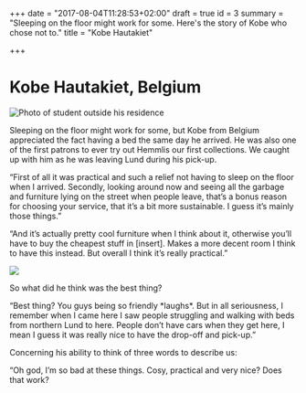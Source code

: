 +++
date = "2017-08-04T11:28:53+02:00"
draft = true
id = 3
summary = "Sleeping on the floor might work for some. Here's the story of Kobe who chose not to."
title = "Kobe Hautakiet"

+++
# Kobe Hautakiet, Belgium

![Photo of student outside his residence](/uploads/2018/06/28/Kobe_1.jpg "Kobe outside of the Vildanden student residences")

Sleeping on the floor might work for some, but Kobe from Belgium appreciated the fact having a bed the same day he arrived. He was also one of the first patrons to ever try out Hemmlis our first collections. We caught up with him as he was leaving Lund during his pick-up.

“First of all it was practical and such a relief not having to sleep on the floor when I arrived. Secondly, looking around now and seeing all the garbage and furniture lying on the street when people leave, that’s a bonus reason for choosing your service, that it’s a bit more sustainable. I guess it’s mainly those things.”

“And it’s actually pretty cool furniture when I think about it, otherwise you’ll have to buy the cheapest stuff in \[insert\]. Makes a more decent room I think to have this instead. But overall I think it’s really practical.”

![](/uploads/2018/06/28/IMG_6195.png)

So what did he think was the best thing?

“Best thing? You guys being so friendly \*laughs\*. But in all seriousness, I remember when I came here I saw people struggling and walking with beds from northern Lund to here. People don’t have cars when they get here, I mean I guess it was really nice to have the drop-off and pick-up.”

Concerning his ability to think of three words to describe us:

“Oh god, I’m so bad at these things. Cosy, practical and very nice? Does that work?